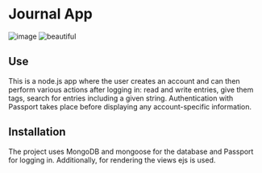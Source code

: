 # Journal App

![image](https://user-images.githubusercontent.com/61108220/103288663-afc20a80-49e5-11eb-86be-ce376cd44921.png)
![beautiful](https://user-images.githubusercontent.com/61108220/103406318-98585e00-4b5a-11eb-80e8-86f9acd469ca.png)

## Use

This is a node.js app where the user creates an account and can then perform various actions after logging in: read and write entries, give them tags, search for entries including a given string. Authentication with Passport takes place before displaying any account-specific information.

## Installation

The project uses MongoDB and mongoose for the database and Passport for logging in. Additionally, for rendering the views ejs is used.
